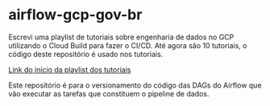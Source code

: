 # airflow-gcp-gov-br

<p>Escrevi uma playlist de tutoriais sobre engenharia de dados no GCP utilizando o Cloud Build para fazer o CI/CD.  
Até agora são 10 tutoriais, o código deste repositório é usado nos tutoriais.</p> 

[Link do início da playlist dos tutoriais](https://medium.com/@alisonluciosantos/engenharia-de-dados-com-gcp-e-ci-cd-parte-1-vis%C3%A3o-geral-do-projeto-7d18d206a8a9)


<p>Este repositório é para o versionamento do código das DAGs do Airflow que vão executar as tarefas que constituem o pipeline de dados.
</p>
